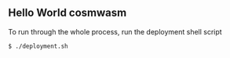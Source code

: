 ## Hello World cosmwasm

To run through the whole process, run the deployment shell script

```
$ ./deployment.sh
```
